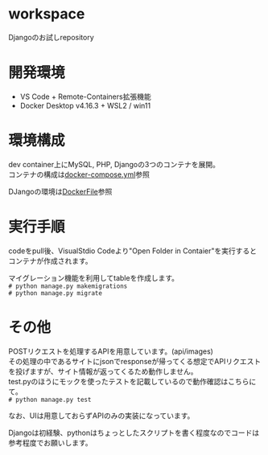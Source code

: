 # workspace
Djangoのお試しrepository

# 開発環境
- VS Code + Remote-Containers拡張機能
- Docker Desktop v4.16.3 + WSL2 / win11
 
# 環境構成
dev container上にMySQL, PHP,  Djangoの3つのコンテナを展開。  
コンテナの構成は[docker-compose.yml](https://github.com/s-taira/workspace/blob/main/.devcontainer/docker-compose.yml)参照

DJangoの環境は[DockerFile](https://github.com/s-taira/workspace/blob/main/.devcontainer/Dockerfile)参照

# 実行手順
codeをpull後、VisualStdio Codeより"Open Folder in Contaier"を実行するとコンテナが作成されます。  
  
マイグレーション機能を利用してtableを作成します。  
```# python manage.py makemigrations```  
```# python manage.py migrate```

# その他
POSTリクエストを処理するAPIを用意しています。(api/images)  
その処理の中であるサイトにjsonでresponseが帰ってくる想定でAPIリクエストを投げますが、サイト情報が返ってくるため動作しません。  
test.pyのほうにモックを使ったテストを記載しているので動作確認はこちらにて。  
```# python manage.py test```  

なお、UIは用意しておらずAPIのみの実装になっています。  

Djangoは初経験、pythonはちょっとしたスクリプトを書く程度なのでコードは参考程度でお願いします。



